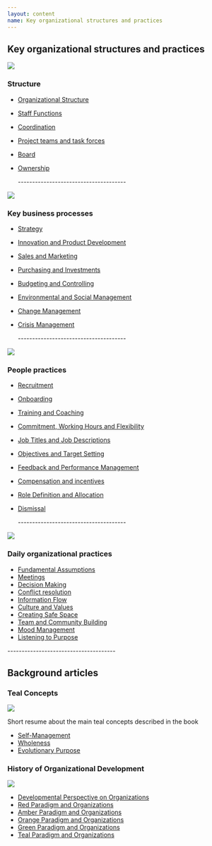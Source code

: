 ```yaml
---
layout: content
name: Key organizational structures and practices
---
```

## Key organizational structures and practices

![](/media/structure.jpg)

### Structure

* [Organizational Structure](https://reinventingorganizationswiki.com/rs/theory/organizational-structure/)
* [Staff Functions](https://reinventingorganizationswiki.com/rs/theory/staff-functions/)
* [Coordination](https://reinventingorganizationswiki.com/rs/theory/coordination/)
* [Project teams and task forces](https://reinventingorganizationswiki.com/rs/theory/project-teams-and-task-forces/)
* [Board](https://reinventingorganizationswiki.com/rs/theory/board/)
* [Ownership](https://reinventingorganizationswiki.com/rs/theory/ownership/)

  \--------------------------------------

![](/media/key-business-processes.jpg)

### Key business processes

* [Strategy](https://reinventingorganizationswiki.com/rs/theory/strategy/)
* [Innovation and Product Development](https://reinventingorganizationswiki.com/rs/theory/innovation-and-product-development/)
* [Sales and Marketing](https://reinventingorganizationswiki.com/rs/theory/sales-marketing/)
* [Purchasing and Investments](https://reinventingorganizationswiki.com/rs/theory/purchasing-and-investments/)
* [Budgeting and Controlling](https://reinventingorganizationswiki.com/rs/theory/budgeting-and-controlling/)
* [Environmental and Social Management](https://reinventingorganizationswiki.com/rs/theory/environmental-and-social-management/)
* [Change Management](https://reinventingorganizationswiki.com/rs/theory/change-management/)
* [Crisis Management](https://reinventingorganizationswiki.com/rs/theory/crisis-management/)

  \--------------------------------------

![](/media/people-practices.jpg)

### People practices

* [Recruitment](https://reinventingorganizationswiki.com/rs/theory/recruitment/)
* [Onboarding](https://reinventingorganizationswiki.com/rs/theory/onboarding/)
* [Training and Coaching](https://reinventingorganizationswiki.com/rs/theory/training-and-coaching/)
* [Commitment, Working Hours and Flexibility](https://reinventingorganizationswiki.com/rs/theory/commitment-working-hours-and-flexibility/)
* [Job Titles and Job Descriptions](https://reinventingorganizationswiki.com/rs/theory/job-titles-and-job-descriptions/)
* [Objectives and Target Setting](https://reinventingorganizationswiki.com/rs/theory/objectives-and-target-setting/)
* [Feedback and Performance Management](https://reinventingorganizationswiki.com/rs/theory/feedback-and-performance-management/)
* [Compensation and incentives](https://reinventingorganizationswiki.com/rs/theory/compensation-and-incentives/)
* [Role Definition and Allocation](https://reinventingorganizationswiki.com/rs/theory/role-definition-and-allocation/)
* [Dismissal](https://reinventingorganizationswiki.com/rs/theory/dismissal/)

  \--------------------------------------

![](/media/daily-organizational-practices.jpg)

### Daily organizational practices

* [Fundamental Assumptions](https://reinventingorganizationswiki.com/rs/theory/fundamental-assumptions/)
* [Meetings](https://reinventingorganizationswiki.com/rs/theory/meetings/)
* [Decision Making](https://reinventingorganizationswiki.com/rs/theory/decision-making/)
* [Conflict resolution](https://reinventingorganizationswiki.com/rs/theory/conflict-resolution/)
* [Information Flow](https://reinventingorganizationswiki.com/rs/theory/information-flow/)
* [Culture and Values](https://reinventingorganizationswiki.com/rs/theory/culture-and-values/)
* [Creating Safe Space](https://reinventingorganizationswiki.com/rs/theory/safe-space/)
* [Team and Community Building](https://reinventingorganizationswiki.com/rs/theory/team-and-community-building/)
* [Mood Management](https://reinventingorganizationswiki.com/rs/theory/mood-management/)
* [Listening to Purpose](https://reinventingorganizationswiki.com/rs/theory/listening-to-purpose/)

\--------------------------------------

## Background articles

### Teal Concepts

![](/media/fundamental-assumptions.jpg)

Short resume about the main teal concepts described in the book

* [Self-Management](https://reinventingorganizationswiki.com/rs/theory/self-management/)
* [Wholeness](https://reinventingorganizationswiki.com/rs/theory/wholeness/)
* [Evolutionary Purpose](https://reinventingorganizationswiki.com/rs/theory/evolutionary-purpose/)

### History of Organizational Development

![](/media/1_018-small.png)

* [Developmental Perspective on Organizations](https://reinventingorganizationswiki.com/rs/theory/developmental-perspective-on-organizations/)
* [Red Paradigm and Organizations](https://reinventingorganizationswiki.com/rs/theory/red-organizations/)
* [Amber Paradigm and Organizations](https://reinventingorganizationswiki.com/rs/theory/amber-paradigm-and-organizations/)
* [Orange Paradigm and Organizations](https://reinventingorganizationswiki.com/rs/theory/orange-paradigm-and-organizations/)
* [Green Paradigm and Organizations](https://reinventingorganizationswiki.com/rs/theory/green-paradigm-and-organizations/)
* [Teal Paradigm and Organizations](https://reinventingorganizationswiki.com/rs/theory/teal-paradigm-and-organizations/)
